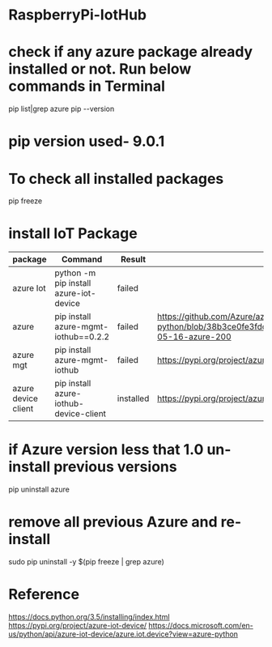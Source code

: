 # RaspberryPi-IotHub

# check if any azure package already installed or not. Run below commands in Terminal

pip list|grep azure
pip --version
# pip version used-  9.0.1

# To check all installed packages
pip freeze

# install IoT Package
     
|package| Command | Result|Reference|
|--|--|--|--|
|azure Iot |python -m pip install azure-iot-device |failed ||
| azure| pip install azure-mgmt-iothub==0.2.2 | failed|https://github.com/Azure/azure-sdk-for-python/blob/38b3ce0fe3fdd6dd1e607627c611b8a9c97c2372/ChangeLog.rst#2017-05-16-azure-200|
| azure mgt | pip install azure-mgmt-iothub | failed| https://pypi.org/project/azure-mgmt-iothub/0.2.2/ |
|azure device client| pip install azure-iothub-device-client | installed | https://pypi.org/project/azure-iothub-device-client/|

# if Azure version less that 1.0 un-install previous versions
pip uninstall azure

# remove all previous Azure and re-install
sudo pip uninstall -y $(pip freeze | grep azure)

# Reference
https://docs.python.org/3.5/installing/index.html
https://pypi.org/project/azure-iot-device/
https://docs.microsoft.com/en-us/python/api/azure-iot-device/azure.iot.device?view=azure-python
